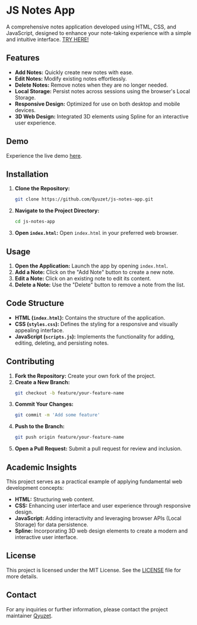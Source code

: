 # JS Notes App

A comprehensive notes application developed using HTML, CSS, and JavaScript, designed to enhance your note-taking experience with a simple and intuitive interface.
[TRY HERE!](https://qyuzet.github.io/js-notes-app/)


## Features

- **Add Notes:** Quickly create new notes with ease.
- **Edit Notes:** Modify existing notes effortlessly.
- **Delete Notes:** Remove notes when they are no longer needed.
- **Local Storage:** Persist notes across sessions using the browser's Local Storage.
- **Responsive Design:** Optimized for use on both desktop and mobile devices.
- **3D Web Design:** Integrated 3D elements using Spline for an interactive user experience.

## Demo

Experience the live demo [here](https://qyuzet.github.io/js-notes-app/).


## Installation

1. **Clone the Repository:**
   ```bash
   git clone https://github.com/Qyuzet/js-notes-app.git
   ```
2. **Navigate to the Project Directory:**
   ```bash
   cd js-notes-app
   ```
3. **Open `index.html`:**
   Open `index.html` in your preferred web browser.

## Usage

1. **Open the Application:**
   Launch the app by opening `index.html`.
2. **Add a Note:**
   Click on the "Add Note" button to create a new note.
3. **Edit a Note:**
   Click on an existing note to edit its content.
4. **Delete a Note:**
   Use the "Delete" button to remove a note from the list.

## Code Structure

- **HTML (`index.html`):** Contains the structure of the application.
- **CSS (`styles.css`):** Defines the styling for a responsive and visually appealing interface.
- **JavaScript (`scripts.js`):** Implements the functionality for adding, editing, deleting, and persisting notes.

## Contributing

1. **Fork the Repository:**
   Create your own fork of the project.
2. **Create a New Branch:**
   ```bash
   git checkout -b feature/your-feature-name
   ```
3. **Commit Your Changes:**
   ```bash
   git commit -m 'Add some feature'
   ```
4. **Push to the Branch:**
   ```bash
   git push origin feature/your-feature-name
   ```
5. **Open a Pull Request:**
   Submit a pull request for review and inclusion.

## Academic Insights

This project serves as a practical example of applying fundamental web development concepts:
- **HTML:** Structuring web content.
- **CSS:** Enhancing user interface and user experience through responsive design.
- **JavaScript:** Adding interactivity and leveraging browser APIs (Local Storage) for data persistence.
- **Spline:** Incorporating 3D web design elements to create a modern and interactive user interface.

## License

This project is licensed under the MIT License. See the [LICENSE](LICENSE) file for more details.

## Contact

For any inquiries or further information, please contact the project maintainer [Qyuzet](https://github.com/Qyuzet).
